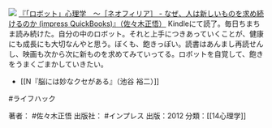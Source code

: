 
[![](https://images-fe.ssl-images-amazon.com/images/I/51iluyqLnzL._SL160_.jpg)](http://www.amazon.co.jp/exec/obidos/ASIN/B0096OV1MW/choiyaki81-22/ref=nosim)
[『「ロボット」心理学　〜［ネオフィリア］ - なぜ、人は新しいものを求め続けるのか (impress QuickBooks)』（佐々木正悟）](http://www.amazon.co.jp/exec/obidos/ASIN/B0096OV1MW/choiyaki81-22/ref=nosim)
Kindleにて読了。毎日ちまちま読み続けた。自分の中のロボット。それと上手につきあっていくことが、健康にも成長にも大切なんやと思う。ぼくも、飽きっぽい。読書はあんまし再読せんし、映画も次から次に新ものを求めてみていってる。ロボットを自覚して、飽きをうまくごまかしていきたい。

- [[N『脳には妙なクセがある』（池谷 裕二）]]

#ライフハック 

著者： #佐々木正悟
出版社： #インプレス
出版：2012
分類：[[14心理学]]

